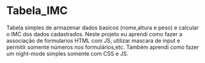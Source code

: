 # Tabela_IMC
Tabela simples de armazenar dados basicos (nome,altura e peso) e calcular o IMC dos dados cadastrados.
Neste projeto eu aprendi como fazer a associação de formularios HTML com JS, utilizar mascara de input e permitir somente números nos formulários,etc.
Também aprendi como fazer um night-mode simples somente com CSS e JS.
